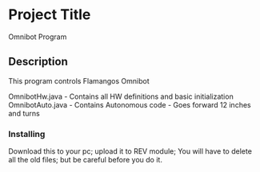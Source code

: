 # Project Title

Omnibot Program

## Description
This program controls Flamangos Omnibot

OmnibotHw.java  - Contains all HW definitions and basic initialization 
OmnibotAuto.java  - Contains Autonomous code - Goes forward 12 inches and turns

### Installing

Download this to your pc; upload it to REV module; You will have to delete all the old files; but be careful before you do it. 

